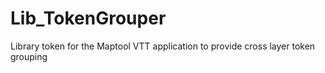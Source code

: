 # Lib_TokenGrouper
Library token for the Maptool VTT application to provide cross layer token grouping
